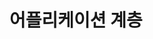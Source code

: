 # 어플리케이션 계층

<figure><img src="../../.gitbook/assets/네트워크 서비스와어플리케이션 계층.png" alt=""><figcaption></figcaption></figure>
